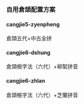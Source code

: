 ### 自用倉頡配置方案

#### cangjie5-zyenpheng
倉頡五代+中古全拼

#### cangjie6-dshung
倉頡檢字法（六代）+柳絮拼音

#### cangjie6-zhlan
倉頡檢字法（六代）+芝蘭拼音
